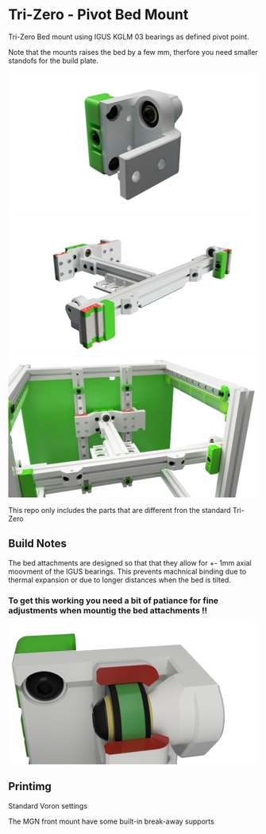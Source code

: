 # Tri-Zero - Pivot Bed Mount

Tri-Zero Bed mount using IGUS KGLM 03 bearings as defined pivot point.

Note that the mounts raises the bed by a few mm, therfore you need smaller standofs for the build plate.


![P_M](Images/KGLM_Detail.png)
![P_M](Images/KGLM_03_Mount.png)
![P_M](Images/KGLM_Assembled.png)


This repo only includes the parts that are different fron the standard Tri-Zero

## Build Notes

The bed attachments are designed so that that they allow for +- 1mm axial moovment of the IGUS bearings.
This prevents machnical binding due to thermal expansion or due to longer distances when  the bed is tilted.

### To get this working you need a bit of patiance for fine adjustments when mountig the bed attachments !!

![P_M](Images/Build_Note.png)


## Printimg

Standard Voron settings

The MGN front mount have some built-in break-away supports